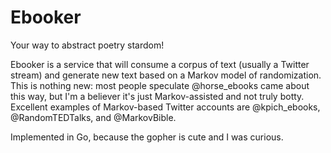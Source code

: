 Ebooker
=======

Your way to abstract poetry stardom!

Ebooker is a service that will consume a corpus of text (usually a Twitter
stream) and generate new text based on a Markov model of randomization. This is
nothing new: most people speculate @horse\_ebooks came about this way, but I'm a
believer it's just Markov-assisted and not truly botty. Excellent examples of
Markov-based Twitter accounts are @kpich\_ebooks, @RandomTEDTalks, and
@MarkovBible.

Implemented in Go, because the gopher is cute and I was curious.
